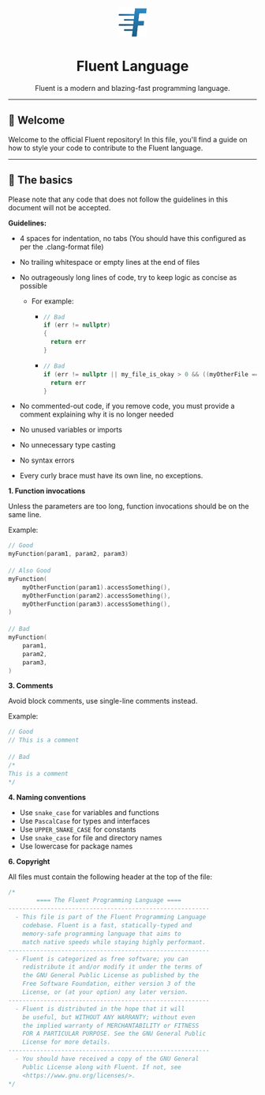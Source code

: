 <div align="center">
    <img src="assets/logo.png" height="60" width="60">
    <h1>Fluent Language</h1>
    Fluent is a modern and blazing-fast programming language.
</div>

---

## 👋 Welcome

Welcome to the official Fluent repository! In this file, you'll find a guide on how to style your code
to contribute to the Fluent language.

---

## 📝 The basics

Please note that any code that does not follow the guidelines in this document will not be accepted.

**Guidelines:**

- 4 spaces for indentation, no tabs (You should have this configured as per the .clang-format file)
- No trailing whitespace or empty lines at the end of files
- No outrageously long lines of code, try to keep logic as concise as possible
  - For example:
    - ```c++
      // Bad
      if (err != nullptr)
      { 
        return err
      }
        ```
      
    - ```c++
      // Bad
	  if (err != nullptr || my_file_is_okay > 0 && ((myOtherFile == "okay" || myOtherFile == "not okay") || fetchSomeResource() == "13.5")) {
        return err
	  }
        ```
      
- No commented-out code, if you remove code, you must provide a comment explaining why it is no longer needed
- No unused variables or imports
- No unnecessary type casting
- No syntax errors
- Every curly brace must have its own line, no exceptions.

**1. Function invocations**

Unless the parameters are too long, function invocations should be on the same line.

Example:

```go
// Good
myFunction(param1, param2, param3)

// Also Good
myFunction(
    myOtherFunction(param1).accessSomething(),
	myOtherFunction(param2).accessSomething(),
    myOtherFunction(param3).accessSomething(),
)

// Bad
myFunction(
    param1,
    param2,
    param3,
)
```

**3. Comments**

Avoid block comments, use single-line comments instead.

Example:

```go
// Good
// This is a comment

// Bad
/*
This is a comment
*/
```

**4. Naming conventions**

- Use `snake_case` for variables and functions
- Use `PascalCase` for types and interfaces
- Use `UPPER_SNAKE_CASE` for constants
- Use `snake_case` for file and directory names
- Use lowercase for package names

**6. Copyright**

All files must contain the following header at the top of the file:

```go
/*
        ==== The Fluent Programming Language ====
---------------------------------------------------------
  - This file is part of the Fluent Programming Language
    codebase. Fluent is a fast, statically-typed and
    memory-safe programming language that aims to
    match native speeds while staying highly performant.
---------------------------------------------------------
  - Fluent is categorized as free software; you can
    redistribute it and/or modify it under the terms of
    the GNU General Public License as published by the
    Free Software Foundation, either version 3 of the
    License, or (at your option) any later version.
---------------------------------------------------------
  - Fluent is distributed in the hope that it will
    be useful, but WITHOUT ANY WARRANTY; without even
    the implied warranty of MERCHANTABILITY or FITNESS
    FOR A PARTICULAR PURPOSE. See the GNU General Public
    License for more details.
---------------------------------------------------------
  - You should have received a copy of the GNU General
    Public License along with Fluent. If not, see
    <https://www.gnu.org/licenses/>.
*/
```